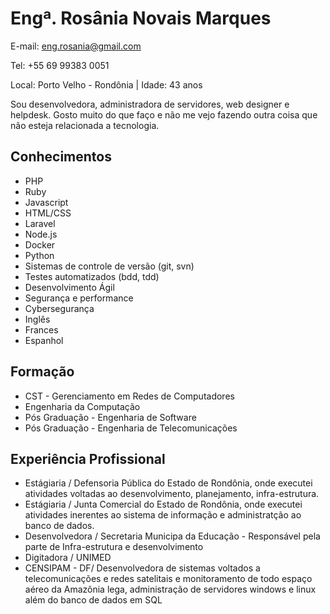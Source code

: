 # Engª. Rosânia Novais Marques
E-mail: eng.rosania@gmail.com

Tel: +55 69 99383 0051

Local: Porto Velho - Rondônia | Idade: 43 anos

Sou desenvolvedora, administradora de servidores, web designer e helpdesk. Gosto muito do que faço
e não me vejo fazendo outra coisa que não esteja relacionada a tecnologia. 

## Conhecimentos ##

* PHP 
* Ruby 
* Javascript 
* HTML/CSS
* Laravel
* Node.js
* Docker
* Python
* Sistemas de controle de versão (git, svn)
* Testes automatizados (bdd, tdd)
* Desenvolvimento Ágil
* Segurança e performance 
* Cybersegurança
* Inglês
* Frances
* Espanhol

## Formação ##

* CST - Gerenciamento em Redes de Computadores
* Engenharia da Computação
* Pós Graduação - Engenharia de Software
* Pós Graduação - Engenharia de Telecomunicações

## Experiência Profissional

* Estágiaria / Defensoria Pública do Estado de Rondônia, onde executei atividades voltadas ao desenvolvimento, planejamento, infra-estrutura.
* Estágiaria  / Junta Comercial do Estado de Rondônia, onde executei atividades inerentes ao sistema de informação e administratção ao banco de dados.
* Desenvolvedora / Secretaria Municipa da Educação - Responsável pela parte de Infra-estrutura e desenvolvimento 
* Digitadora / UNIMED
* CENSIPAM - DF/ Desenvolvedora de sistemas voltados a telecomunicações e redes satelitais e monitoramento de todo espaço aéreo da Amazônia lega, administração de servidores windows e linux além do banco de dados em SQL
